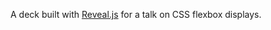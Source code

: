 A deck built with [Reveal.js](https://github.com/hakimel/reveal.js/) for a talk on CSS flexbox displays.
